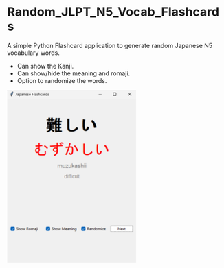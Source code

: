# Random_JLPT_N5_Vocab_Flashcards
A simple Python Flashcard application to generate random Japanese N5 vocabulary words.
 - Can show the Kanji.
 - Can show/hide the meaning and romaji.
 - Option to randomize the words.

<img src="Assets/flashcard.png" alt="JLPT N5 VOCAB Image" width="300" height="auto">
